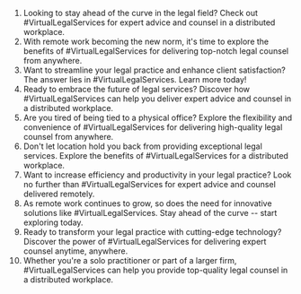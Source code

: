 1. Looking to stay ahead of the curve in the legal field? Check out #VirtualLegalServices for expert advice and counsel in a distributed workplace.
2. With remote work becoming the new norm, it's time to explore the benefits of #VirtualLegalServices for delivering top-notch legal counsel from anywhere.
3. Want to streamline your legal practice and enhance client satisfaction? The answer lies in #VirtualLegalServices. Learn more today!
4. Ready to embrace the future of legal services? Discover how #VirtualLegalServices can help you deliver expert advice and counsel in a distributed workplace.
5. Are you tired of being tied to a physical office? Explore the flexibility and convenience of #VirtualLegalServices for delivering high-quality legal counsel from anywhere.
6. Don't let location hold you back from providing exceptional legal services. Explore the benefits of #VirtualLegalServices for a distributed workplace.
7. Want to increase efficiency and productivity in your legal practice? Look no further than #VirtualLegalServices for expert advice and counsel delivered remotely.
8. As remote work continues to grow, so does the need for innovative solutions like #VirtualLegalServices. Stay ahead of the curve -- start exploring today.
9. Ready to transform your legal practice with cutting-edge technology? Discover the power of #VirtualLegalServices for delivering expert counsel anytime, anywhere.
10. Whether you're a solo practitioner or part of a larger firm, #VirtualLegalServices can help you provide top-quality legal counsel in a distributed workplace.
